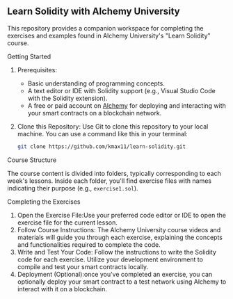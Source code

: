
## Learn Solidity with Alchemy University

This repository provides a companion workspace for completing the exercises and examples found in Alchemy University's "Learn Solidity" course. 

Getting Started

1.  Prerequisites:
    * Basic understanding of programming concepts.
    * A text editor or IDE with Solidity support (e.g., Visual Studio Code with the Solidity extension).
    * A free or paid account on [Alchemy](https://www.alchemy.com/) for deploying and interacting with your smart contracts on a blockchain network.

2. Clone this Repository:
   Use Git to clone this repository to your local machine. You can use a command like this in your terminal:

   ```bash
   git clone https://github.com/kmax11/learn-solidity.git
   ```

 

Course Structure

The course content is divided into folders, typically corresponding to each week's lessons. Inside each folder, you'll find exercise files with names indicating their purpose (e.g., `exercise1.sol`).

Completing the Exercises

1. Open the Exercise File:Use your preferred code editor or IDE to open the exercise file for the current lesson.
2. Follow Course Instructions: The Alchemy University course videos and materials will guide you through each exercise, explaining the concepts and functionalities required to complete the code.
3. Write and Test Your Code: Follow the instructions to write the Solidity code for each exercise. Utilize your development environment to compile and test your smart contracts locally.
4. Deployment (Optional):once you've completed an exercise, you can optionally deploy your smart contract to a test network using Alchemy to interact with it on a blockchain. 

